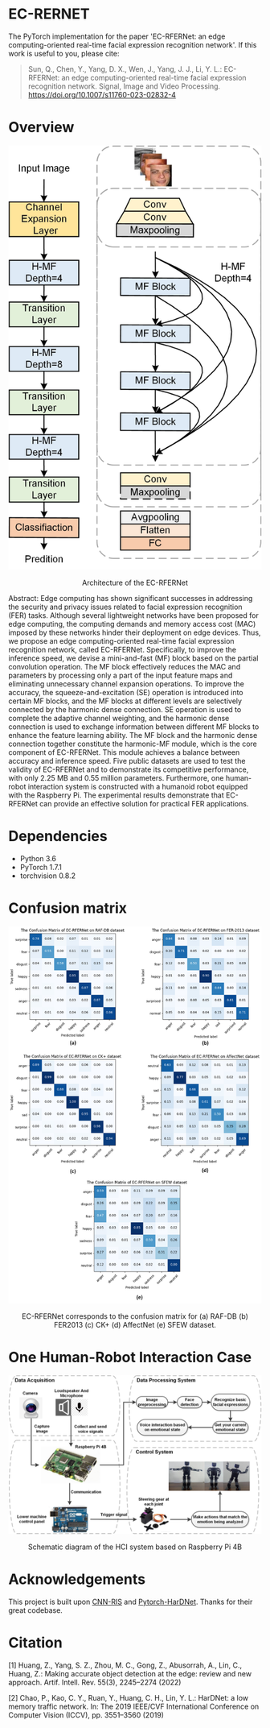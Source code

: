 # EC-RERNET
The PyTorch implementation for the paper 'EC-RFERNet: an edge computing-oriented real-time facial expression recognition network'.
If this work is useful to you, please cite:
> Sun, Q., Chen, Y., Yang, D. X., Wen, J., Yang, J. J., Li, Y. L.: EC-RFERNet: an edge computing-oriented real-time facial expression recognition network. Signal, Image and Video Processing. https://doi.org/10.1007/s11760-023-02832-4

# Overview
![image](https://github.com/evercy/EC-RERNET/blob/main/images/Fig.%201.jpg)
<p align="center">Architecture of the EC-RFERNet </p>

Abstract: Edge computing has shown significant successes in addressing the security and privacy issues related to facial expression recognition (FER) tasks. Although several lightweight networks have been proposed for edge computing, the computing demands and memory access cost (MAC) imposed by these networks hinder their deployment on edge devices. Thus, we propose an edge computing-oriented real-time facial expression recognition network, called EC-RFERNet. Specifically, to improve the inference speed, we devise a mini-and-fast (MF) block based on the partial convolution operation. The MF block effectively reduces the MAC and parameters by processing only a part of the input feature maps and eliminating unnecessary channel expansion operations. To improve the accuracy, the squeeze-and-excitation (SE) operation is introduced into certain MF blocks, and the MF blocks at different levels are selectively connected by the harmonic dense connection. SE operation is used to complete the adaptive channel weighting, and the harmonic dense connection is used to exchange information between different MF blocks to enhance the feature learning ability. The MF block and the harmonic dense connection together constitute the harmonic-MF module, which is the core component of EC-RFERNet. This module achieves a balance between accuracy and inference speed. Five public datasets are used to test the validity of EC-RFERNet and to demonstrate its competitive performance, with only 2.25 MB and 0.55 million parameters. Furthermore, one human-robot interaction system is constructed with a humanoid robot equipped with the Raspberry Pi. The experimental results demonstrate that EC-RFERNet can provide an effective solution for practical FER applications.

# Dependencies
+ Python 3.6
+ PyTorch 1.7.1
+ torchvision 0.8.2

# Confusion matrix
![image](https://github.com/evercy/EC-RERNET/blob/main/images/Fig.%206.jpg)
<p align="center">EC-RFERNet corresponds to the confusion matrix for (a) RAF-DB (b) FER2013 (c) CK+ (d) AffectNet (e) SFEW dataset.</p>

# One Human-Robot Interaction Case 
![image](https://github.com/evercy/EC-RERNET/blob/main/images/Fig.%207%20.jpg)
<p align="center">Schematic diagram of the HCI system based on Raspberry Pi 4B</p>

# Acknowledgements
This project is built upon [CNN-RIS](https://github.com/yangshunzhi1994/CNN-RIS) and [Pytorch-HarDNet](https://github.com/PingoLH/Pytorch-HarDNet). Thanks for their great codebase.

# Citation
[1] Huang, Z., Yang, S. Z., Zhou, M. C., Gong, Z., Abusorrah, A., Lin, C., Huang, Z.: Making accurate object detection at the edge: review and new approach. Artif. Intell. Rev. 55(3), 2245–2274 (2022)

[2] Chao, P., Kao, C. Y., Ruan, Y., Huang, C. H., Lin, Y. L.: HarDNet: a low memory traffic network. In: The 2019 IEEE/CVF International Conference on Computer Vision (ICCV), pp. 3551–3560 (2019)
